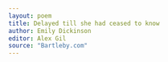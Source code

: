 ```yaml
---
layout: poem
title: Delayed till she had ceased to know
author: Emily Dickinson
editor: Alex Gil
source: "Bartleby.com"
---
```


